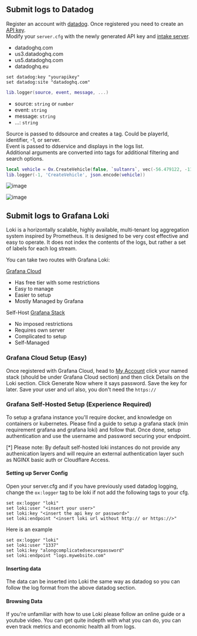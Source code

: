 ## Submit logs to Datadog

Register an account with [datadog](https://www.datadoghq.com/). Once registered you need to create an [API key](https://app.datadoghq.com/organization-settings/api-keys).  
Modify your `server.cfg` with the newly generated API key and [intake server](https://docs.datadoghq.com/api/latest/logs/#send-logs).
- datadoghq.com
- us3.datadoghq.com
- us5.datadoghq.com
- datadoghq.eu
```
set datadog:key "yourapikey"
set datadog:site "datadoghq.com"
```

```lua
lib.logger(source, event, message, ...)
```
* source: `string` or `number`
* event: `string`
* message: `string`
* ...: `string`


Source is passed to ddsource and creates a tag. Could be playerId, identifier, -1, or server.  
Event is passed to ddservice and displays in the logs list.  
Additional arguments are converted into tags for additional filtering and search options.

```lua
local vehicle = Ox.CreateVehicle(false, `sultanrs`, vec(-56.479122, -1116.870362, 26.432250, 0.000030517578))
lib.logger(-1, 'CreateVehicle', json.encode(vehicle))
```

![image](https://user-images.githubusercontent.com/65407488/165902870-4c938da7-a068-4d19-af5b-20402c325e87.png)

![image](https://user-images.githubusercontent.com/65407488/165902834-702a738d-9ae2-4725-ad85-8b8835115f7d.png)

## Submit logs to Grafana Loki

Loki is a horizontally scalable, highly available, multi-tenant log aggregation system inspired by Prometheus. It is designed to be very cost effective and easy to operate. It does not index the contents of the logs, but rather a set of labels for each log stream.

You can take two routes with Grafana Loki:

[Grafana Cloud](https://grafana.com/)

- Has free tier with some restrictions
- Easy to manage
- Easier to setup
- Mostly Managed by Grafana

Self-Host [Grafana Stack](https://grafana.com/get/?plcmt=top-nav&cta=downloads&tab=self-managed)

- No imposed restrictions
- Requires own server
- Complicated to setup
- Self-Managed

### Grafana Cloud Setup (Easy)

Once registered with Grafana Cloud, head to [My Account](https://grafana.com/auth/sign-in/?plcmt=top-nav&cta=myaccount) click your named stack (should be under Grafana Cloud section) and then click Details on the Loki section. Click Generate Now where it says password. Save the key for later. Save your user and url also, you don't need the `https://`

### Grafana Self-Hosted Setup (Experience Required)

To setup a grafana instance you'll require docker, and knowledge on containers or kubernetes. Please find a guide to setup a grafana stack (min requirement grafana and grafana loki) and follow that. Once done, setup authentication and use the username and password securing your endpoint.

[*] Please note: By default self-hosted loki instances do not provide any authenication layers and will require an external authentication layer such as NGINX basic auth or Cloudflare Access. 

#### Setting up Server Config

Open your server.cfg and if you have previously used datadog logging, change the `ox:logger` tag to be loki if not add the following tags to your cfg.

```
set ox:logger "loki"
set loki:user "<insert your user>"
set loki:key "<insert the api key or password>"
set loki:endpoint "<insert loki url without http:// or https://>"
```

Here is an example

```
set ox:logger "loki"
set loki:user "1337"
set loki:key "alongcomplicatedsecurepassword"
set loki:endpoint "logs.mywebsite.com"
```

#### Inserting data

The data can be inserted into Loki the same way as datadog so you can follow the log format from the above datadog section.

#### Browsing Data

If you're unfamiliar with how to use Loki please follow an online guide or a youtube video. You can get quite indepth with what you can do, you can even track metrics and economic health all from logs.

